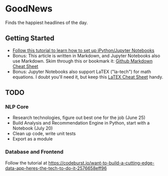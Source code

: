 # GoodNews
Finds the happiest headlines of the day.

## Getting Started
- [Follow this tutorial to learn how to set up iPython/Jupyter Notebooks](https://medium.com/codingthesmartway-com-blog/getting-started-with-jupyter-notebook-for-python-4e7082bd5d46)
- Bonus: This article is written in Markdown, and Jupyter Notebooks also use Markdown. Skim through this or bookmark it: [Github Markdown Cheat Sheet](https://github.com/adam-p/markdown-here/wiki/Markdown-Cheatsheet)
- Bonus: Jupyter Notebooks also support LaTEX ("la-tech") for math equations. I doubt you'll need it, but keep this [LaTEX Cheat Sheet](https://users.dickinson.edu/~richesod/latex/latexcheatsheet.pdf) handy.

## TODO
### NLP Core
- Research technologies, figure out best one for the job (June 25)
- Build Analysis and Recommendation Engine in Python, start with a Notebook (July 20)
- Clean up code, write unit tests
- Export as a module

### Database and Frontend
Follow the tutorial at https://codeburst.io/want-to-build-a-cutting-edge-data-app-heres-the-tech-to-do-it-2576658eff96
